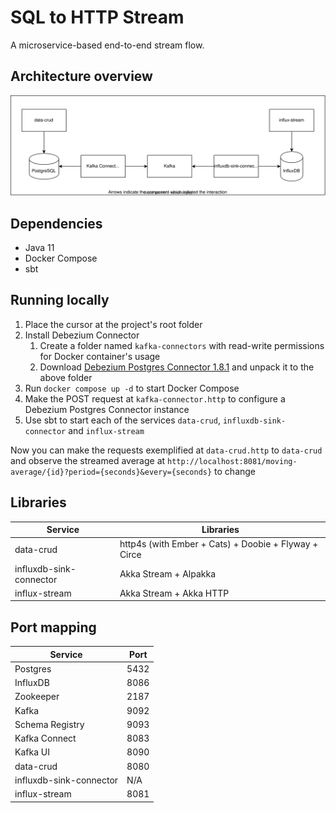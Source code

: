 # SQL to HTTP Stream

A microservice-based end-to-end stream flow.

## Architecture overview
![Architecture Overview](img/architecture-overview.svg?raw=true)

## Dependencies
- Java 11
- Docker Compose
- sbt

## Running locally
1. Place the cursor at the project's root folder
2. Install Debezium Connector
   1. Create a folder named `kafka-connectors` with read-write permissions for Docker container's usage
   2. Download [Debezium Postgres Connector 1.8.1](https://repo1.maven.org/maven2/io/debezium/debezium-connector-postgres/1.8.1.Final/debezium-connector-postgres-1.8.1.Final-plugin.tar.gz) and unpack it to the above folder
3. Run `docker compose up -d` to start Docker Compose
4. Make the POST request at `kafka-connector.http` to configure a Debezium Postgres Connector instance
5. Use sbt to start each of the services `data-crud`, `influxdb-sink-connector` and `influx-stream`

Now you can make the requests exemplified at `data-crud.http` to `data-crud` and observe the streamed average at
`http://localhost:8081/moving-average/{id}?period={seconds}&every={seconds}` to change

## Libraries 
| Service                 | Libraries                                            |
|-------------------------|------------------------------------------------------|
| data-crud               | http4s (with Ember + Cats) + Doobie + Flyway + Circe |
| influxdb-sink-connector | Akka Stream + Alpakka                                |
| influx-stream           | Akka Stream + Akka HTTP                              |

## Port mapping
| Service                 | Port |
|-------------------------|------|
| Postgres                | 5432 |
| InfluxDB                | 8086 |
| Zookeeper               | 2187 |
| Kafka                   | 9092 |
| Schema Registry         | 9093 |
| Kafka Connect           | 8083 |
| Kafka UI                | 8090 |
| data-crud               | 8080 |
| influxdb-sink-connector | N/A  |
| influx-stream           | 8081 |